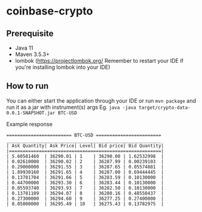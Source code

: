 # coinbase-crypto

## Prerequisite
- Java 11
- Maven 3.5.3+
- lombok (https://projectlombok.org/ Remember to restart your IDE if you're installing lombok into your IDE)

## How to run
You can either start the application through your IDE or run ```mvn package``` and run it as a jar with instrument(s) args Eg. ```java -java target/crypto-data-0.0.1-SNAPSHOT.jar BTC-USD```



Example response
```
======================== BTC-USD ========================
_________________________________________________________
| Ask Quantity| Ask Price| Level| Bid price| Bid Quantity|
|========================================================|
| 5.60581460  | 36290.01 | 1    | 36290.00 | 1.62532998  |
| 0.02610000  | 36290.02 | 2    | 36287.99 | 0.00239103  |
| 0.29000000  | 36291.55 | 3    | 36287.65 | 0.05574881  |
| 1.89930160  | 36291.65 | 4    | 36287.00 | 0.69444445  |
| 0.13781704  | 36291.66 | 5    | 36283.59 | 0.10130000  |
| 0.44700000  | 36293.30 | 6    | 36283.44 | 0.10130000  |
| 0.05593740  | 36293.93 | 7    | 36282.50 | 0.10130000  |
| 0.13781109  | 36294.07 | 8    | 36280.16 | 0.48550437  |
| 0.27300000  | 36294.60 | 9    | 36277.25 | 0.27400000  |
| 0.05000000  | 36295.49 | 10   | 36275.43 | 0.13782975  |
```
